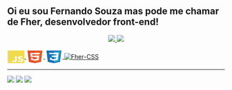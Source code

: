 ## Oi eu sou Fernando Souza mas pode me chamar de Fher, desenvolvedor front-end!
<div align="center">
  <a href="https://github.com/fherexe">
  <img height="135em" src="https://github-readme-stats.vercel.app/api?username=fherexe&show_icons=true&theme=dark&include_all_commits=true&count_private=true"/>
  <img height="135em" src="https://github-readme-stats.vercel.app/api/top-langs/?username=fherexe&layout=compact&langs_count=7&theme=dark"/>
</div>

<div style="display: inline_block"><br>
  <img align="center" alt="Fher-Js" height="30" width="40" src="https://raw.githubusercontent.com/devicons/devicon/master/icons/javascript/javascript-plain.svg">
  <img align="center" alt="Fher-HTML" height="30" width="40" src="https://raw.githubusercontent.com/devicons/devicon/master/icons/html5/html5-original.svg">
  <img align="center" alt="Fher-CSS" height="30" width="40" src="https://raw.githubusercontent.com/devicons/devicon/master/icons/css3/css3-original.svg">
  <img align="center" alt="Fher-CSS" height="30" width="40" src="https://cdn.jsdelivr.net/gh/devicons/devicon/icons/git/git-original.svg" />
</div>
  
  
<hr>  
<div> 
  <a href="https://instagram.com/fher.exe" target="_blank"><img src="https://img.shields.io/badge/-Instagram-%23E4405F?style=for-the-badge&logo=instagram&logoColor=white" target="_blank"></a>
  <a href = "mailto:fernandosouza.fieee@gmail.com"><img src="https://img.shields.io/badge/-Gmail-%23333?style=for-the-badge&logo=gmail&logoColor=white" target="_blank"></a>
  <a href="https://www.linkedin.com/in/fherexe/" target="_blank"><img src="https://img.shields.io/badge/-LinkedIn-%230077B5?style=for-the-badge&logo=linkedin&logoColor=white" target="_blank"></a> 

 
</div>
